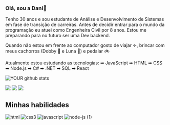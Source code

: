 <h3>Olá, sou a Dani👋</h3>

Tenho 30 anos e sou estudante de Análise e Desenvolvimento de Sistemas em fase de transição de carreiras. Antes de decidir entrar para o mundo da programação eu atuei como Engenheira Civil por 8 anos. Estou me preparando para no futuro ser uma Dev backend.

Quando não estou em frente ao computador gosto de viajar ✈, brincar com meus cachorros (Dobby 🐶 e Luna 🐾) e pedalar 🚲

Atualmente estou estudando as tecnologias:
➡ JavaScript 
➡ HTML 
➡ CSS 
➡ Node.js 
➡ C#
➡ .NET
➡ SQL
➡ React



![YOUR github stats](https://github-readme-stats.vercel.app/api?username=danielacastro)

[<img src="https://img.shields.io/badge/linkedin-%230077B5.svg?&style=for-the-badge&logo=linkedin&logoColor=white" />](https://www.linkedin.com/in/danielacastro13/) [<img src = "https://img.shields.io/badge/instagram-%23E4405F.svg?&style=for-the-badge&logo=instagram&logoColor=white">](https://www.instagram.com/daniicastro13/) [<img src = "https://img.shields.io/badge/facebook-%231877F2.svg?&style=for-the-badge&logo=facebook&logoColor=white">](https://www.facebook.com/daniela.castro.54)

<h2>Minhas habilidades</h2>

![html](https://user-images.githubusercontent.com/105952842/200424582-4fd9cf1d-eca7-4709-80eb-ce8c87a39488.png) 
![css3](https://user-images.githubusercontent.com/105952842/200424609-05249209-b076-4586-baec-81b7d077c5a1.png)
![javascript](https://user-images.githubusercontent.com/105952842/200424524-b3e440c9-6151-46c3-beda-969501599c14.png)
![node-js (1)](https://user-images.githubusercontent.com/105952842/200423887-d03f1304-ce32-488e-8e35-ca6a726b04ec.png)
